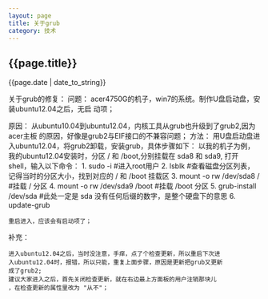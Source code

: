 ```yaml
---
layout: page
title: 关于grub
category: 技术
---
```

<h2>{{page.title}}</h2>
<p>{{page.date | date_to_string}}</p>
关于grub的修复：
问题：
	acer4750G的机子，win7的系统。制作U盘启动盘，安装ubuntu12.04之后，无启
	动项；

原因：
	从ubuntu10.04到ubuntu12.04，内核工具从grub也升级到了grub2,因为acer主板
	的原因，好像是grub2与EIF接口的不兼容问题；
方法：
	用U盘启动盘进入ubuntu12.04，将grub2卸载，安装grub，具体步骤如下：
	以我的机子为例，我的ubuntu12.04安装时，分区 / 和 /boot,分别挂载在 
	sda8 和 sda9,
	打开shell，输入以下命令：
	1.	sudo -i		#进入root用户
	2.	lsblk		#查看磁盘分区列表，记得当时的分区大小，找到对应的 / 
	和 /boot 挂载区
	3.	mount -o rw /dev/sda8 / 	#挂载 / 分区
	4.	mount -o rw /dev/sda9 /boot #挂载 /boot 分区
	5.	grub-install /dev/sda		#此处一定是 sda 
	没有任何后缀的数字，是整个硬盘下的意思
	6.	update-grub
	
	重启进入，应该会有启动项了；
	
补充：
	
	进入ubuntu12.04之后，当时没注意，手痒，点了个检查更新，所以重启下次进
	入ubuntu12.04时，报错，所以只能，重复上面步骤，原因是更新把grub又更新
	成了grub2;
	建议大家进入之后，首先关闭检查更新，就在右边最上方面板的用户注销那块儿
	，在检查更新的属性里改为 "从不"；
